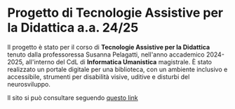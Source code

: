 # Progetto di Tecnologie Assistive per la Didattica a.a. 24/25

Il progetto è stato per il corso di **Tecnologie Assistive per la Didattica** tenuto dalla professoressa Susanna Pelagatti, nell'anno accademico 2024-2025, all'interno del CdL di **Informatica Umanistica** magistrale.
È stato realizzato un portale digitale per una biblioteca, con un ambiente inclusivo e accessibile, strumenti per disabilità visive, uditive e disturbi del neurosviluppo.

Il sito si può consultare seguendo [questo link](https://marco00petrucci.github.io/Tecnologie-assistive-per-la-didattica/)

